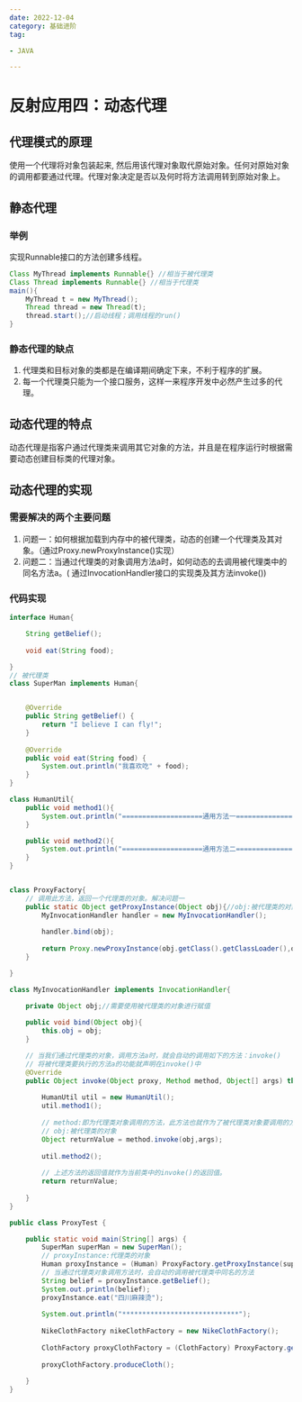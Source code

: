 ```yaml
---
date: 2022-12-04
category: 基础进阶
tag:

- JAVA

---
```


# 反射应用四：动态代理

## 代理模式的原理

使用一个代理将对象包装起来, 然后用该代理对象取代原始对象。任何对原始对象的调用都要通过代理。代理对象决定是否以及何时将方法调用转到原始对象上。

## 静态代理

### 举例

实现Runnable接口的方法创建多线程。

```java
Class MyThread implements Runnable{} //相当于被代理类
Class Thread implements Runnable{} //相当于代理类
main(){
	MyThread t = new MyThread();
	Thread thread = new Thread(t);
	thread.start();//启动线程；调用线程的run()
}
```

### 静态代理的缺点

1. 代理类和目标对象的类都是在编译期间确定下来，不利于程序的扩展。
2. 每一个代理类只能为一个接口服务，这样一来程序开发中必然产生过多的代理。

## 动态代理的特点

动态代理是指客户通过代理类来调用其它对象的方法，并且是在程序运行时根据需要动态创建目标类的代理对象。

## 动态代理的实现

### 需要解决的两个主要问题

1. 问题一：如何根据加载到内存中的被代理类，动态的创建一个代理类及其对象。（通过Proxy.newProxyInstance()实现）
2. 问题二：当通过代理类的对象调用方法a时，如何动态的去调用被代理类中的同名方法a。(
   通过InvocationHandler接口的实现类及其方法invoke())

### 代码实现

```java
interface Human{

	String getBelief();
	
	void eat(String food);

}
// 被代理类
class SuperMan implements Human{


	@Override
	public String getBelief() {
		return "I believe I can fly!";
	}
	
	@Override
	public void eat(String food) {
		System.out.println("我喜欢吃" + food);
	}
}

class HumanUtil{
	public void method1(){
		System.out.println("====================通用方法一====================");
	}

	public void method2(){
		System.out.println("====================通用方法二====================");
	}
}


class ProxyFactory{
	// 调用此方法，返回一个代理类的对象。解决问题一
	public static Object getProxyInstance(Object obj){//obj:被代理类的对象
		MyInvocationHandler handler = new MyInvocationHandler();
		
		handler.bind(obj);
		
		return Proxy.newProxyInstance(obj.getClass().getClassLoader(),obj.getClass().getInterfaces(),handler);
	}

}

class MyInvocationHandler implements InvocationHandler{

	private Object obj;//需要使用被代理类的对象进行赋值
	
	public void bind(Object obj){
		this.obj = obj;
	}   

	// 当我们通过代理类的对象，调用方法a时，就会自动的调用如下的方法：invoke()
	// 将被代理类要执行的方法a的功能就声明在invoke()中
	@Override
	public Object invoke(Object proxy, Method method, Object[] args) throws Throwable {
	
		HumanUtil util = new HumanUtil();
		util.method1();
		
		// method:即为代理类对象调用的方法，此方法也就作为了被代理类对象要调用的方法
		// obj:被代理类的对象
		Object returnValue = method.invoke(obj,args);
		
		util.method2();
		
		// 上述方法的返回值就作为当前类中的invoke()的返回值。
		return returnValue;
	
	}
}

public class ProxyTest {

	public static void main(String[] args) {
		SuperMan superMan = new SuperMan();
		// proxyInstance:代理类的对象
		Human proxyInstance = (Human) ProxyFactory.getProxyInstance(superMan);
		// 当通过代理类对象调用方法时，会自动的调用被代理类中同名的方法
		String belief = proxyInstance.getBelief();
		System.out.println(belief);
		proxyInstance.eat("四川麻辣烫");
		
		System.out.println("*****************************");
		
		NikeClothFactory nikeClothFactory = new NikeClothFactory();
		
		ClothFactory proxyClothFactory = (ClothFactory) ProxyFactory.getProxyInstance(nikeClothFactory);
		
		proxyClothFactory.produceCloth();
	
	}
}
```
